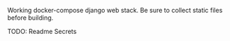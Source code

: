 Working docker-compose django web stack. Be sure to collect static files before building.

TODO: 
Readme
Secrets
